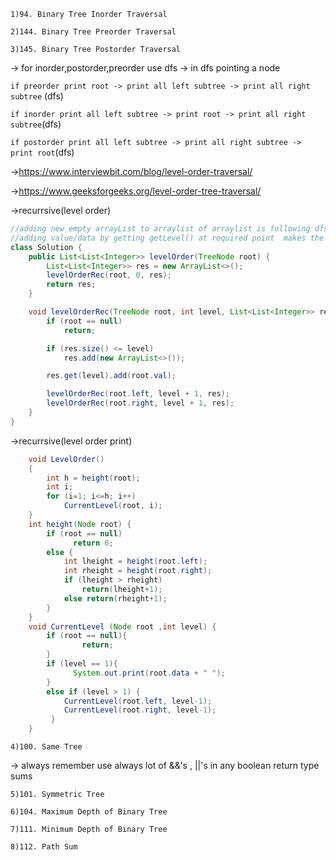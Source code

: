 `1)94. Binary Tree Inorder Traversal`

`2)144. Binary Tree Preorder Traversal`

`3)145. Binary Tree Postorder Traversal`

-> for inorder,postorder,preorder use dfs
-> in dfs pointing a node 

   `if preorder print root -> print all left subtree -> print all right subtree` (dfs)

   `if inorder print all left subtree -> print root -> print all right subtree`(dfs)

   `if postorder print all left subtree -> print all right subtree -> print root`(dfs)

->https://www.interviewbit.com/blog/level-order-traversal/

->https://www.geeksforgeeks.org/level-order-tree-traversal/

->recurrsive(level order)
```java
//adding new empty arrayList to arraylist of arraylist is following dfs approach only
//adding value/data by getting getLevel() at required point  makes the list of list like bfs
class Solution {
    public List<List<Integer>> levelOrder(TreeNode root) {
        List<List<Integer>> res = new ArrayList<>();
        levelOrderRec(root, 0, res);
        return res;
    }

    void levelOrderRec(TreeNode root, int level, List<List<Integer>> res) {
        if (root == null)
            return;

        if (res.size() <= level)
            res.add(new ArrayList<>());

        res.get(level).add(root.val);

        levelOrderRec(root.left, level + 1, res);
        levelOrderRec(root.right, level + 1, res);
    }
}
```

->recurrsive(level order print)

```java
	void LevelOrder()
	{
        int h = height(root);
        int i;
        for (i=1; i<=h; i++)
            CurrentLevel(root, i);
	}
	int height(Node root) {
    	if (root == null)
        	  return 0; 
    	else {
       		int lheight = height(root.left);
       		int rheight = height(root.right);
       		if (lheight > rheight)
            	return(lheight+1);
       		else return(rheight+1);
    	}
	}
	void CurrentLevel (Node root ,int level) {
     	if (root == null){
        	    return;
		}
     	if (level == 1){
        	  System.out.print(root.data + " ");
		}
     	else if (level > 1) {
        	CurrentLevel(root.left, level-1);
        	CurrentLevel(root.right, level-1);
     	 }
	}
```

`4)100. Same Tree`

-> always remember use always lot of &&'s , ||'s in any boolean return type sums

`5)101. Symmetric Tree`

`6)104. Maximum Depth of Binary Tree`

`7)111. Minimum Depth of Binary Tree`

`8)112. Path Sum`
